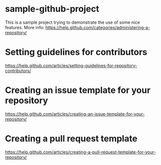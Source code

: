 # sample-github-project
This is a sample project trying to demonstrate the use of some nice features.
More info: https://help.github.com/categories/administering-a-repository/

# Setting guidelines for contributors
https://help.github.com/articles/setting-guidelines-for-repository-contributors/

# Creating an issue template for your repository
https://help.github.com/articles/creating-an-issue-template-for-your-repository/

# Creating a pull request template
https://help.github.com/articles/creating-a-pull-request-template-for-your-repository/

